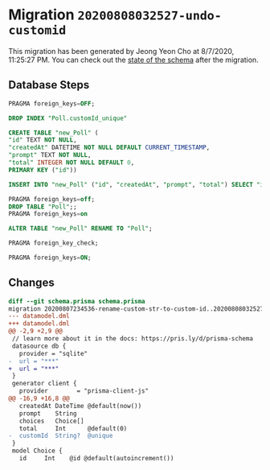 # Migration `20200808032527-undo-customid`

This migration has been generated by Jeong Yeon Cho at 8/7/2020, 11:25:27 PM.
You can check out the [state of the schema](./schema.prisma) after the migration.

## Database Steps

```sql
PRAGMA foreign_keys=OFF;

DROP INDEX "Poll.customId_unique"

CREATE TABLE "new_Poll" (
"id" TEXT NOT NULL,
"createdAt" DATETIME NOT NULL DEFAULT CURRENT_TIMESTAMP,
"prompt" TEXT NOT NULL,
"total" INTEGER NOT NULL DEFAULT 0,
PRIMARY KEY ("id"))

INSERT INTO "new_Poll" ("id", "createdAt", "prompt", "total") SELECT "id", "createdAt", "prompt", "total" FROM "Poll"

PRAGMA foreign_keys=off;
DROP TABLE "Poll";;
PRAGMA foreign_keys=on

ALTER TABLE "new_Poll" RENAME TO "Poll";

PRAGMA foreign_key_check;

PRAGMA foreign_keys=ON;
```

## Changes

```diff
diff --git schema.prisma schema.prisma
migration 20200807234536-rename-custom-str-to-custom-id..20200808032527-undo-customid
--- datamodel.dml
+++ datamodel.dml
@@ -2,9 +2,9 @@
 // learn more about it in the docs: https://pris.ly/d/prisma-schema
 datasource db {
   provider = "sqlite"
-  url = "***"
+  url = "***"
 }
 generator client {
   provider        = "prisma-client-js"
@@ -16,9 +16,8 @@
   createdAt DateTime @default(now())
   prompt    String
   choices   Choice[]
   total     Int      @default(0)
-  customId  String?  @unique
 }
 model Choice {
   id     Int    @id @default(autoincrement())
```


